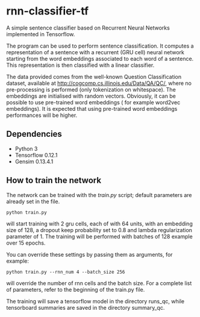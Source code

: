 # rnn-classifier-tf

A simple sentence classifier based on Recurrent Neural Networks implemented in Tensorflow.

The program can be used to perform sentence classification. It computes a representation of a sentence with a
recurrent (GRU cell) neural network starting from the word embeddings associated to each word of a sentence.
This representation is then classified with a linear classifier.

The data provided comes from the well-known Question Classification dataset, available at http://cogcomp.cs.illinois.edu/Data/QA/QC/,
where no pre-processing is performed (only tokenization on whitespace).
The embeddings are initialised with random vectors. Obviously, it can be possible to use pre-trained word embeddings (
for example word2vec embeddings). It is expected that using pre-trained word embeddings performances will be higher.

## Dependencies
- Python 3
- Tensorflow 0.12.1
- Gensim 0.13.4.1

## How to train the network
The network can be trained with the *train.py* script; default parameters are already set in the file.

    python train.py
will start training with 2 gru cells, each of with 64 units, with an embedding size of 128, a dropout keep probability set to 0.8
and lambda regularization parameter of 1.
The training will be performed with batches of 128 example over 15 epochs.

You can override these settings by passing them as arguments, for example:

    python train.py --rnn_num 4 --batch_size 256
will override the number of rnn cells and the batch size.
For a complete list of parameters, refer to the beginning of the train.py file. 

The training will save a tensorflow model in the directory runs_qc, while tensorboard summaries are saved in the directory summary_qc.

